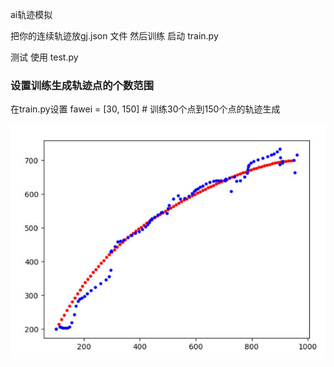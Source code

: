 ai轨迹模拟

把你的连续轨迹放gj.json 文件 
然后训练 启动 train.py

测试 使用 test.py

### 设置训练生成轨迹点的个数范围
在train.py设置
fawei = [30, 150] # 训练30个点到150个点的轨迹生成


 ![image](test.jpg)
